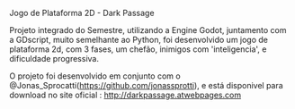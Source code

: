 Jogo de Plataforma 2D - Dark Passage

Projeto integrado do Semestre, utilizando a Engine Godot, juntamento com a GDscript, muito semelhante ao Python, foi desenvolvido um jogo de plataforma 2d, com 3 fases, um chefão, inimigos com 'inteligencia', e dificuldade progressiva.

O projeto foi desenvolvido em conjunto com o @Jonas_Sprocatti(https://github.com/jonassprotti), e está disponivel para download no site oficial : http://darkpassage.atwebpages.com

